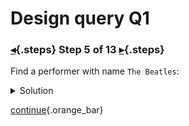 <div class="top">

# Design query Q1
### [◂](command:katapod.loadPage?step4){.steps} Step 5 of 13 [▸](command:katapod.loadPage?step6){.steps}
</div>

Find a performer with name `The Beatles`:

<details>
  <summary>Solution</summary>

```
SELECT *
FROM performers
WHERE name = 'The Beatles'; 
```

</details>

[continue](command:katapod.loadPage?step6){.orange_bar}